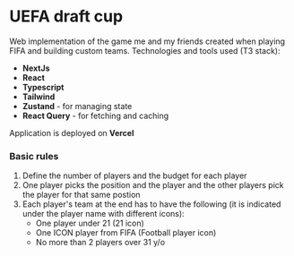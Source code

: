 # UEFA draft cup

Web implementation of the game me and my friends created when playing FIFA and building custom teams.
Technologies and tools used (T3 stack):
- **NextJs**
- **React**
- **Typescript**
- **Tailwind**
- **Zustand** - for managing state
- **React Query** - for fetching and caching

Application is deployed on **Vercel**
### Basic rules
1. Define the number of players and the budget for each player
2. One player picks the position and the player and the other players pick the player for that same postion
3. Each player's team at the end has to have the following (it is indicated under the player name with different icons):
     - One player under 21 (21 icon)
     - One ICON player from FIFA (Football player icon)
     - No more than 2 players over 31 y/o

       
